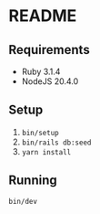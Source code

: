 # README

## Requirements

* Ruby 3.1.4
* NodeJS 20.4.0

## Setup

1. `bin/setup`
2. `bin/rails db:seed`
3. `yarn install`

## Running

`bin/dev`
